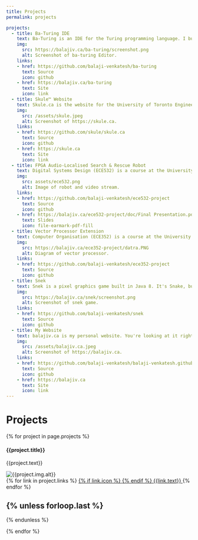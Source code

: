```yaml
---
title: Projects
permalink: projects

projects:
  - title: Ba-Turing IDE
    text: Ba-Turing is an IDE for the Turing programming language. I built it with Electron.js and node.js.
    img:
      src: https://balajiv.ca/ba-turing/screenshot.png
      alt: Screenshot of ba-turing Editor.
    links:
    - href: https://github.com/balaji-venkatesh/ba-turing
      text: Source
      icon: github
    - href: https://balajiv.ca/ba-turing
      text: Site
      icon: link
  - title: Skule™ Website
    text: Skule.ca is the website for the University of Toronto Engineering Society and the engineering student body, Skule™. It's hosted on Github Pages, and uses the Jekyll static site generator to compile a static website from the source HTML, Markdown, and Liquid. I wrote a responsive custom theme using the Bootstrap frontend toolkit.
    img:
      src: /assets/skule.jpeg
      alt: Screenshot of https://skule.ca.
    links:
    - href: https://github.com/skule/skule.ca
      text: Source
      icon: github
    - href: https://skule.ca
      text: Site
      icon: link
  - title: FPGA Audio-Localised Search & Rescue Robot
    text: Digital Systems Design (ECE532) is a course at the University of Toronto where teams of four students build complex FPGA-based systems. Our project was an autonomous search and rescue robot with audio localisation. My main contribution to the project was the camera stream from the robot to the base station, in which I created my own hardware implementation of an Ethernet stack and H.262 MPEG compression algorithm. 
    img:
      src: assets/ece532.png
      alt: Image of robot and video stream.
    links:
    - href: https://github.com/balaji-venkatesh/ece532-project
      text: Source
      icon: github
    - href: https://balajiv.ca/ece532-project/doc/Final Presentation.pdf
      text: Slides
      icon: file-earmark-pdf-fill
  - title: Vector Processor Extension
    text: Computer Organisation (ECE352) is a course at the University of Toronto. Our final project was a single instruction multiple data (SIMD/vector) extension for a multicycle processor.
    img:
      src: https://balajiv.ca/ece352-project/datra.PNG
      alt: Diagram of vector processor.
    links:
    - href: https://github.com/balaji-venkatesh/ece352-project
      text: Source
      icon: github
  - title: Snek
    text: Snek is a pixel graphics game built in Java 8. It's Snake, but with 2 Snakes! I wrote my own underlying pixel graphics game engine with sprites, fonts, timers, and customizable keyboard controls.
    img:
      src: https://balajiv.ca/snek/screenshot.png
      alt: Screenshot of snek game.
    links:
    - href: https://github.com/balaji-venkatesh/snek
      text: Source
      icon: github
  - title: My Website
    text: balajiv.ca is my personal website. You're looking at it right now! It's hosted on Github Pages, and uses the Jekyll static site generator to compile a static website from the source HTML, Markdown, and Liquid. I wrote a responsive custom theme using the Bootstrap frontend toolkit.
    img: 
      src: /assets/balajiv.ca.jpeg
      alt: Screenshot of https://balajiv.ca.
    links:
    - href: https://github.com/balaji-venkatesh/balaji-venkatesh.github.io
      text: Source
      icon: github
    - href: https://balajiv.ca
      text: Site
      icon: link
---
```


# Projects

{% for project in page.projects %}

#### {{project.title}}
{{project.text}}

<img src="{{project.img.src}}" class="rounded border h-100" style="max-height:15rem; max-width:80vw" alt="{{project.img.alt}}">

<div class="mb-4">
{% for link in project.links %}
  <a href="{{link.href}}" class="btn btn-primary">
    {% if link.icon %} <i class="bi bi-{{link.icon}}"></i> {% endif %}
    {{link.text}}
  </a>
{% endfor %}
</div>

{% unless forloop.last %} 
---
{% endunless %}

{% endfor %}
